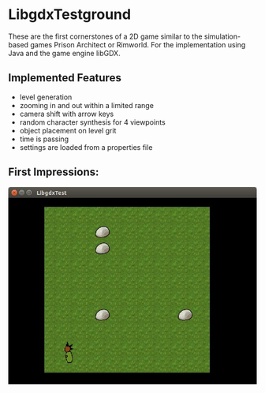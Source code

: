 # LibgdxTestground
These are the first cornerstones of a 2D game similar to the simulation-based games Prison Architect or Rimworld. 
For the implementation using Java and the game engine libGDX.

## Implemented Features
* level generation
* zooming in and out within a limited range
* camera shift with arrow keys
* random character synthesis for 4 viewpoints
* object placement on level grit
* time is passing
* settings are loaded from a properties file

## First Impressions:
![alt tag](https://raw.githubusercontent.com/daelmo/LibgdxTestground/master/assets/screenshots/17-03-31.jpg)
